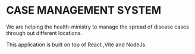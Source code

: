 # CASE MANAGEMENT SYSTEM 

We are helping the health-ministry to manage the spread of disease cases
through out different locations.

This application is built on top of React ,Vite and NodeJs.
